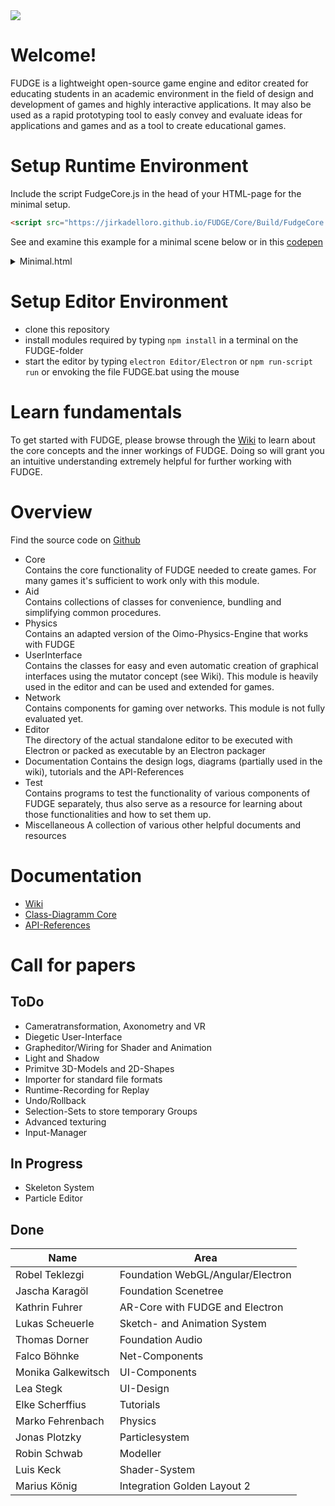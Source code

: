 <img src="https://jirkadelloro.github.io/FUDGE/Miscellaneous/Logo/FudgeLogoText.png" onload="document.querySelector('h1').style.visibility='hidden'"/>

# Welcome!
FUDGE is a lightweight open-source game engine and editor created for educating students in an academic environment in the field of design and development of games and highly interactive applications. It may also be used as a rapid prototyping tool to easly convey and evaluate ideas for applications and games and as a tool to create educational games.

# Setup Runtime Environment
Include the script FudgeCore.js in the head of your HTML-page for the minimal setup.  
```html 
<script src="https://jirkadelloro.github.io/FUDGE/Core/Build/FudgeCore.js"></script>
```
See and examine this example for a minimal scene below or in this [codepen](https://codepen.io/JirkaDellOro/pen/VwzveRP)
<details>
<summary>Minimal.html</summary>
<pre>
<head>
  <script src="https://jirkadelloro.github.io/FUDGE/Core/Build/FudgeCore.js"></script>
  <script>
    window.addEventListener("load", start); // call start when load completed

    function start() {
      let ƒ = FudgeCore;
      let mesh = new ƒ.MeshQuad("Quad"); // create a simple mesh representing a square
      let material = new ƒ.Material("Texture", FudgeCore.ShaderTexture); // create a material with the default texture for testing

      let node = new ƒ.Node(); // create a node as the scene graph
      node.addComponent(new ƒ.ComponentMesh(mesh)); // refer the mesh to the node
      node.addComponent(new ƒ.ComponentMaterial(material)); // refer the material to the node

      let cmpCamera = new ƒ.ComponentCamera(); // setup a camera
      cmpCamera.mtxPivot.translateZ(2); // move the camera forward
      cmpCamera.mtxPivot.rotateY(180); // and turn it around so it looks back toward the node

      let viewport = new ƒ.Viewport(); // create a viewport to manage rendering of the graph to the canvas via the camera
      viewport.initialize("Viewport", node, cmpCamera, document.querySelector("canvas"));

      viewport.draw(); // render
    }
  </script>
</head>

<body>
  <canvas></canvas>
</body>
</pre>
</details>

# Setup Editor Environment
- clone this repository
- install modules required by typing `npm install` in a terminal on the FUDGE-folder
- start the editor by typing `electron Editor/Electron` or `npm run-script run` or envoking the file FUDGE.bat using the mouse 

# Learn fundamentals
To get started with FUDGE, please browse through the [Wiki](https://github.com/JirkaDellOro/FUDGE/wiki) to learn about the core concepts and the inner workings of FUDGE. Doing so will grant you an intuitive understanding extremely helpful for further working with FUDGE.

# Overview
Find the source code on [Github](https://github.com/JirkaDellOro)  
- Core  
Contains the core functionality of FUDGE needed to create games. For many games it's sufficient to work only with this module.
- Aid  
Contains collections of classes for convenience, bundling and simplifying common procedures.
- Physics  
Contains an adapted version of the Oimo-Physics-Engine that works with FUDGE  
- UserInterface  
Contains the classes for easy and even automatic creation of graphical interfaces using the mutator concept (see Wiki). This module is heavily used in the editor and can be used and extended for games.
- Network  
Contains components for gaming over networks. This module is not fully evaluated yet.
- Editor  
The directory of the actual standalone editor to be executed with Electron or packed as executable by an Electron packager
- Documentation
Contains the design logs, diagrams (partially used in the wiki), tutorials and the API-References
- Test  
Contains programs to test the functionality of various components of FUDGE separately, thus also serve as a resource for learning about those functionalities and how to set them up.
- Miscellaneous	
A collection of various other helpful documents and resources

# Documentation
- [Wiki](https://github.com/JirkaDellOro/FUDGE/wiki)  
- [Class-Diagramm Core](https://raw.githubusercontent.com/JirkaDellOro/FUDGE/development/Documentation/Design/Core.svg)  
- [API-References](https://JirkaDellOro.github.io/FUDGE/Documentation/Reference)  

# Call for papers
## ToDo
- Cameratransformation, Axonometry and VR
- Diegetic User-Interface
- Grapheditor/Wiring for Shader and Animation
- Light and Shadow
- Primitve 3D-Models and 2D-Shapes 
- Importer for standard file formats
- Runtime-Recording for Replay
- Undo/Rollback
- Selection-Sets to store temporary Groups
- Advanced texturing
- Input-Manager  
## In Progress
- Skeleton System
- Particle Editor
## Done  

| Name               | Area                              |
|--------------------|-----------------------------------|
| Robel Teklezgi     | Foundation WebGL/Angular/Electron |
| Jascha Karagöl     | Foundation Scenetree              |
| Kathrin Fuhrer     | AR-Core with FUDGE and Electron   |
| Lukas Scheuerle    | Sketch- and Animation System      |
| Thomas Dorner      | Foundation Audio                  |
| Falco Böhnke       | Net-Components                    |
| Monika Galkewitsch | UI-Components                     |
| Lea Stegk          | UI-Design                         |
| Elke Scherffius    | Tutorials                         |
| Marko Fehrenbach   | Physics                           |
| Jonas Plotzky      | Particlesystem                    |
| Robin Schwab       | Modeller                          |
| Luis Keck          | Shader-System                     |
| Marius König       | Integration Golden Layout 2       |
